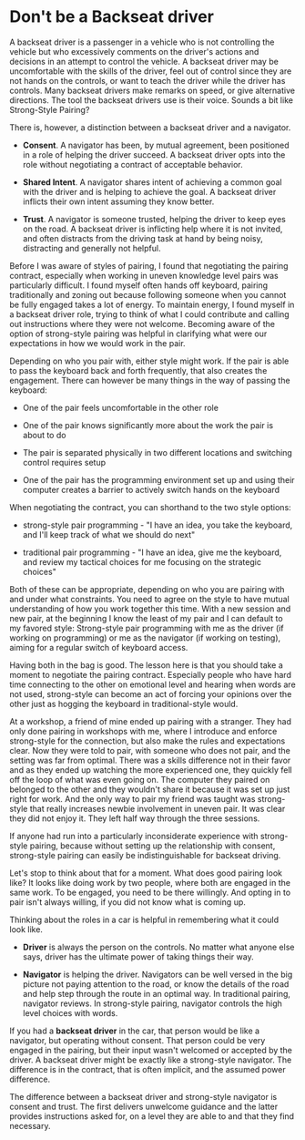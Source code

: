 # Don't be a Backseat driver

A backseat driver is a passenger in a vehicle who is not controlling the vehicle but who excessively comments on the driver's actions and decisions in an attempt to control the vehicle. A backseat driver may be uncomfortable with the skills of the driver, feel out of control since they are not hands on the controls, or want to teach the driver while the driver has controls. Many backseat drivers make remarks on speed, or give alternative directions. The tool the backseat drivers use is their voice. Sounds a bit like Strong-Style Pairing?

There is, however, a distinction between a backseat driver and a navigator.

  * **Consent**. A navigator has been, by mutual agreement, been positioned in a role of helping the driver succeed. A backseat driver opts into the role without negotiating a contract of acceptable behavior.

  * **Shared Intent**. A navigator shares intent of achieving a common goal with the driver and is helping to achieve the goal. A backseat driver inflicts their own intent assuming they know better.

  * **Trust**. A navigator is someone trusted, helping the driver to keep eyes on the road. A backseat driver is inflicting help where it is not invited, and often distracts from the driving task at hand by being noisy, distracting and generally not helpful.

Before I was aware of styles of pairing, I found that negotiating the pairing contract, especially when working in uneven knowledge level pairs was particularly difficult. I found myself often hands off keyboard, pairing traditionally and zoning out because following someone when you cannot be fully engaged takes a lot of energy. To maintain energy, I found myself in a backseat driver role, trying to think of what I could contribute and calling out instructions where they were not welcome. Becoming aware of the option of strong-style pairing was helpful in clarifying what were our expectations in how we would work in the pair.

Depending on who you pair with, either style might work. If the pair is able to pass the keyboard back and forth frequently, that also creates the engagement. There can however be many things in the way of passing the keyboard:

   * One of the pair feels uncomfortable in the other role

   * One of the pair knows significantly more about the work the pair is about to do

   * The pair is separated physically in two different locations and switching control requires setup

   * One of the pair has the programming environment set up and using their computer creates a barrier to actively switch hands on the keyboard

When negotiating the contract, you can shorthand to the two style options:

   * strong-style pair programming - "I have an idea, you take the keyboard, and I'll keep track of what we should do next"

   * traditional pair programming - "I have an idea, give me the keyboard, and review my tactical choices for me focusing on the strategic choices"

Both of these can be appropriate, depending on who you are pairing with and under what constraints. You need to agree on the style to have mutual understanding of how you work together this time. With a new session and new pair, at the beginning I know the least of my pair and I can default to my favored style: Strong-style pair programming with me as the driver (if working on programming) or me as the navigator (if working on testing), aiming for a regular switch of keyboard access.

Having both in the bag is good. The lesson here is that you should take a moment to negotiate the pairing contract. Especially people who have hard time connecting to the other on emotional level and hearing when words are not used, strong-style can become an act of forcing your opinions over the other just as hogging the keyboard in traditional-style would.

At a workshop, a friend of mine ended up pairing with a stranger. They had only done pairing in workshops with me, where I introduce and enforce strong-style for the connection, but also make the rules and expectations clear. Now they were told to pair, with someone who does not pair, and the setting was far from optimal. There was a skills difference not in their favor and as they ended up watching the more experienced one, they quickly fell off the loop of what was even going on. The computer they paired on belonged to the other and they wouldn't share it because it was set up just right for work. And the only way to pair my friend was taught was strong-style that really increases newbie involvement in uneven pair. It was clear they did not enjoy it. They left half way through the three sessions.

If anyone had run into a particularly inconsiderate experience with strong-style pairing, because without setting up the relationship with consent, strong-style pairing can easily be indistinguishable for backseat driving.

Let's stop to think about that for a moment. What does good pairing look like? It looks like doing work by two people, where both are engaged in the same work. To be engaged, you need to be there willingly. And opting in to pair isn't always willing, if you did not know what is coming up.

Thinking about the roles in a car is helpful in remembering what it could look like.

  * **Driver** is always the person on the controls. No matter what anyone else says, driver has the ultimate power of taking things their way.

  * **Navigator** is helping the driver. Navigators can be well versed in the big picture not paying attention to the road, or know the details of the road and help step through the route in an optimal way. In traditional pairing, navigator reviews. In strong-style pairing, navigator controls the high level choices with words.

If you had a **backseat driver** in the car, that person would be like a navigator, but operating without consent. That person could be very engaged in the pairing, but their input wasn't welcomed or accepted by the driver. A backseat driver might be exactly like a strong-style navigator. The difference is in the contract, that is often implicit, and the assumed power difference.

The difference between a backseat driver and strong-style navigator is consent and trust. The first delivers unwelcome guidance and the latter provides instructions asked for, on a level they are able to and that they find necessary.

